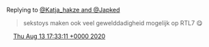 Replying to [@Katja\_hakze and @Japked](https://twitter.com/Katja_hakze/status/1293928546180763648)

> sekstoys maken ook veel gewelddadigheid mogelijk op RTL7 😋

<img src="../../media/tweet.ico" width="12" /> [Thu Aug 13 17:33:11 +0000 2020](https://twitter.com/DromerDenker/status/1293963827764252672)